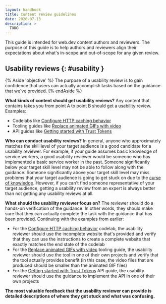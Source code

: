 ```yaml
---
layout: handbook
title: Content review guidelines
date: 2020-07-13
description: >
  TODO
---
```


This guide is intended for web.dev content authors and reviewers. The purpose of this guide
is to help authors and reviewers align their expectations about what's in-scope and out-of-scope
for any given review.

## Usability reviews {: #usability }

{% Aside 'objective' %}
  The purpose of a usability review is to gain confidence that users can actually
  accomplish tasks based on the guidance that we've provided.
{% endAside %}

**What kinds of content should get usability reviews?** Any content that contains
takes you from point A to point B should get a usability review. Examples:

* Codelabs like [Configure HTTP caching behavior](/codelab-http-cache/)
* Tooling guides like [Replace animated GIFs with video](/replace-gifs-with-videos/)
* API guides like [Getting started with Trust Tokens](/trust-tokens/)

**Who can conduct usability reviews?** In general, anyone who approximately matches
the skill level of your target audience is a good candidate for a usability reviewer.
For example, if your guide assumes basic knowledge of service workers, a good usability
reviewer would be someone who has implemented a basic service worker in the past.
Someone significantly below your target skill level may not be able to follow along
with the guidance. Someone significantly above your target skill level may miss problems
that your target audience is going to get stuck on due to the 
[curse of knowledge](https://en.wikipedia.org/wiki/Curse_of_knowledge). However, if
you can't find someone representative of your target audience, getting a usability review
from an expert is always better than not getting any usability reviews at all.

**What should the usability reviewer focus on?** The reviewer should do a hands-on
verification of the guidance. In other words, they should make sure that they can actually
complete the task with the guidance that has been provided. Continuing with the examples from
earlier:

* For the [Configure HTTP caching behavior](/codelab-http-cache/) codelab, the usability reviewer
  should use the incomplete website that's provided and verify that they can use the instructions
  to create a complete website that exactly matches the end state of the codelab
* For the [Replace animated GIFs with video](/replace-gifs-with-videos/) tooling guide,
  the usability reviewer should use the tool in one of their own projects and verify that
  the tool actually provides benefit (in this case, the video files that are produced 
  should be smaller than the animated GIF files)
* For the [Getting started with Trust Tokens](/trust-tokens/) API guide, the usability reviewer
  should use the guidance to implement the API in one of their own projects

**The most valuable feedback that the usability reviewer can provide is detailed descriptions
of where they got stuck and what was confusing.**

<!--

TODO(kayce): Mention that if you're having a hard time, just talk to a writer

Examples of typical review processes?

## Best practices

### List stakeholders

### Think about the order of stakeholder reviews

Reviews from some types of stakeholders should generally come before reviews
from other types of stakeholders. For example, suppose that you get a
[legal review](#legal) before a [technical review](#technical). The lawyer signs
off on the content and says "LGTM so as long as the content is published exactly as is."
During the technical review your subject matter expert finds
significant flaws with the content and you have to rewrite a significant portion of
the content. You now need to go back to the lawyer and get approval again for the new
content.

TODO(kayce): List other common examples

### Be specific about what type of review you need from each stakeholder

## Review categories {: #categories }

This is a general list of the categories of reviews that content sometimes goes through.
**Not all web.dev content needs to go through all of these reviews.**
If you ask a web.dev review "can you review this?" without providing further instructions,
they will probably point you to this section and ask you to clarify what kind of review you
need. 

Does calling out order make sense? It may be too variable. 

### Technical review {: #technical }

The goal of a technical review is to ensure that your content is technically accurate.
A technical review must be conducted by a subject matter expert (SME), such as the
software engineer that implemented the API that you're writing about.

Google Doc is good for new material, but not good for rewrites of existing material
(e.g. diff feature would be useful)

### Usability review {: #usability }

All content has a purpose. We can always ensure that the purpose is met

The goal of a usability review is to ensure that readers can actually accomplish a
task or understand a topic based on the content that you've written. A usability review
can be conducted by anyone is a reasonable approximation of your target audience. For best
results, get usability reviews from people who are slightly below the skill level of your
target audience. These people usually help you discover unspoken assumptions in your content.
Clarifying these unspoken assumptions make your content easier for everyone.

### Structural review {: #structural }

The goals of a structural review are to ensure that:

* Your content matches the target audience of the site
* The general flow of your ideas is logical 
  (i.e. later sections build on the ideas that you explained in earlier sections)

A structural review is usually conducted by a technical writer but it can theoretically
be conducted by anyone who is considered an excellent writer.

Product managers usually have strong opinions about narrative, presentation, etc.

#### Legal reviews {: #legal }

The goal of a legal review is to ensure that you're not saying that will get your company
into legal trouble. The legal review must be conducted by a lawyer.

Usually you want everything totally nailed down before doing a legal review

### PR reviews

### Copyedit reviews

Ideal location of review: Google Doc

What to check for:

* Grammar
* Mechanics
* Usage

### Proofread reviews

### Documentation source code review

Ideal location of review: GitHub PR

What to check for:

* UI elements are formatted correctly
* Making use of site UI components

-->